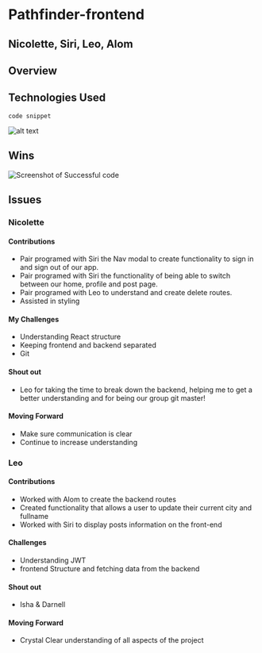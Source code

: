 # Pathfinder-frontend

## Nicolette, Siri, Leo, Alom

## Overview



## Technologies Used
`code snippet`


![alt text](Wayfarer-Pathfinder-Code-Snippet.png "Description goes here")


## Wins


![Screenshot of Successful code](../master/assets/leoScreenshot.png)


## Issues






### Nicolette
#### Contributions
- Pair programed with Siri the Nav modal to create functionality to sign in and sign out of our app. 
- Pair programed with Siri the functionality of being able to switch between our home, profile and post page.
- Pair programed with Leo to understand and create delete routes.
- Assisted in styling 
#### My Challenges
- Understanding React structure
- Keeping frontend and backend separated
- Git 
#### Shout out
- Leo for taking the time to break down the backend, helping me to get a better understanding and for being our group git master!
#### Moving Forward
- Make sure communication is clear
- Continue to increase understanding

### Leo
#### Contributions
- Worked with Alom to create the backend routes
- Created functionality that allows a user to update their current city and fullname
- Worked with Siri to display posts information on the front-end
#### Challenges
- Understanding JWT 
- frontend Structure and fetching data from the backend
#### Shout out
-  Isha & Darnell
#### Moving Forward
- Crystal Clear understanding of all aspects of the project


